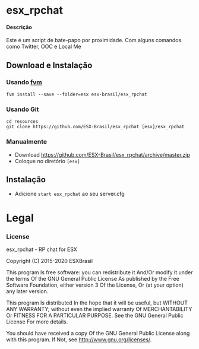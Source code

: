 # esx_rpchat

#### Descrição
Este é um script de bate-papo por proximidade. Com alguns comandos como Twitter, OOC e Local Me

## Download e Instalação

### Usando [fvm](https://github.com/qlaffont/fvm-installer)
```
fvm install --save --folder=esx esx-brasil/esx_rpchat
```

### Usando Git
```
cd resources
git clone https://github.com/ESX-Brasil/esx_rpchat [esx]/esx_rpchat
```

### Manualmente
- Download https://github.com/ESX-Brasil/esx_rpchat/archive/master.zip
- Coloque no diretório `[esx]`

## Instalação
- Adicione `start esx_rpchat` ao seu server.cfg

# Legal
### License
esx_rpchat - RP chat for ESX

Copyright (C) 2015-2020 ESXBrasil

This program Is free software: you can redistribute it And/Or modify it under the terms Of the GNU General Public License As published by the Free Software Foundation, either version 3 Of the License, Or (at your option) any later version.

This program Is distributed In the hope that it will be useful, but WITHOUT ANY WARRANTY; without even the implied warranty Of MERCHANTABILITY Or FITNESS FOR A PARTICULAR PURPOSE. See the GNU General Public License For more details.

You should have received a copy Of the GNU General Public License along with this program. If Not, see http://www.gnu.org/licenses/.
